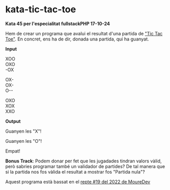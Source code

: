 # kata-tic-tac-toe

**Kata 45 per l'especialitat fullstackPHP 17-10-24**

Hem de crear un programa que avalui el resultat d'una partida
de ["Tic Tac Toe"]("https://es.wikipedia.org/wiki/Tres_en_l%C3%ADnea"). En concret, ens ha de dir, donada una partida, qui ha guanyat.

**Input**

XOO  
OXO  
-OX  

OX-  
OX-  
O--  

OXO  
XOX  
XXO  

**Output**

 Guanyen les "X"!

 Guanyen les "O"!

 Empat!


**Bonus Track**: Podem donar per fet que les jugadades tindran valors vàlid, però sabries programar també un validador de partides? De tal manera que si la partida nos fos vàlida el resultat a mostrar fos "Partida nula"?

 Aquest programa està bassat en el [repte #19 del 2022 de MoureDev](https://retosdeprogramacion.com/ejercicios/)